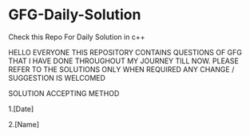 # GFG-Daily-Solution
Check this Repo For Daily Solution in c++

HELLO EVERYONE THIS REPOSITORY CONTAINS QUESTIONS OF GFG THAT I HAVE DONE THROUGHOUT MY JOURNEY TILL NOW. PLEASE REFER TO THE SOLUTIONS ONLY WHEN REQUIRED ANY CHANGE / SUGGESTION IS WELCOMED

SOLUTION ACCEPTING METHOD 


1.[Date]

2.[Name]
